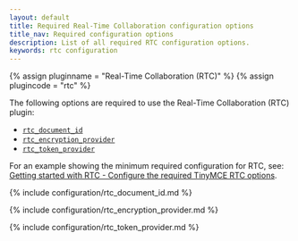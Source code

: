 ```yaml
---
layout: default
title: Required Real-Time Collaboration configuration options
title_nav: Required configuration options
description: List of all required RTC configuration options.
keywords: rtc configuration
---
```


{% assign pluginname = "Real-Time Collaboration (RTC)" %}
{% assign plugincode = "rtc" %}

The following options are required to use the Real-Time Collaboration (RTC) plugin:

* [`rtc_document_id`](#rtc_document_id)
* [`rtc_encryption_provider`](#rtc_encryption_provider)
* [`rtc_token_provider`](#rtc_token_provider)

For an example showing the minimum required configuration for RTC, see: [Getting started with RTC - Configure the required TinyMCE RTC options]({{site.baseurl}}/plugins-ref/premium/rtc/getting-started/#5configuretherequiredtinymcertcoptions).

{% include configuration/rtc_document_id.md %}

{% include configuration/rtc_encryption_provider.md %}

{% include configuration/rtc_token_provider.md %}
